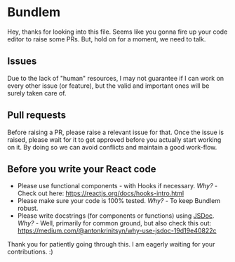 # Bundlem

Hey, thanks for looking into this file. Seems like you gonna fire up your code editor to raise some PRs. But, hold on for a moment, we need to talk.

## Issues
Due to the lack of "human" resources, I may not guarantee if I can work on every other issue (or feature), but the valid and important ones will be surely taken care of.

## Pull requests
Before raising a PR, please raise a relevant issue for that. Once the issue is raised, please wait for it to get approved before you actually start working on it. By doing so we can avoid conflicts and maintain a good work-flow.

## Before you write your React code
- Please use functional components - with Hooks if necessary. *Why?* - Check out here: https://reactjs.org/docs/hooks-intro.html
- Please make sure your code is 100% tested. *Why?* - To keep Bundlem robust.
- Please write docstrings (for components or functions) using [JSDoc](http://usejsdoc.org/). *Why?* - Well, primarily for common ground, but also check this out: https://medium.com/@antonkrinitsyn/why-use-jsdoc-19d19e40822c

Thank you for patiently going through this. I am eagerly waiting for your contributions. :)
